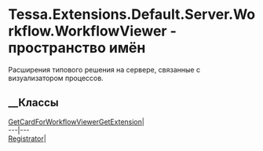 # Tessa.Extensions.Default.Server.Workflow.WorkflowViewer - пространство имён
Расширения типового решения на сервере, связанные с визуализатором процессов.
##  __Классы
[GetCardForWorkflowViewerGetExtension](T_Tessa_Extensions_Default_Server_Workflow_WorkflowViewer_GetCardForWorkflowViewerGetExtension.htm)|  
---|---  
[Registrator](T_Tessa_Extensions_Default_Server_Workflow_WorkflowViewer_Registrator.htm)|
